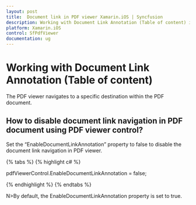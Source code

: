 ```yaml
---
layout: post
title:  Document link in PDF viewer Xamarin.iOS | Syncfusion
description: Working with Document Link Annotation (Table of content) in Xamarin.iOS PDF viewer
platform: Xamarin.iOS
control: SfPdfViewer
documentation: ug
---
```


# Working with Document Link Annotation (Table of content)

The PDF viewer navigates to a specific destination within the PDF document.


## How to disable document link navigation in PDF document using PDF viewer control?

Set the “EnableDocumentLinkAnnotation” property to false to disable the document link navigation in PDF viewer. 

{% tabs %}
{% highlight c# %}

pdfViewerControl.EnableDocumentLinkAnnotation = false;

{% endhighlight %}
{% endtabs %}

N>By default, the EnableDocumentLinkAnnotation property is set to true.
